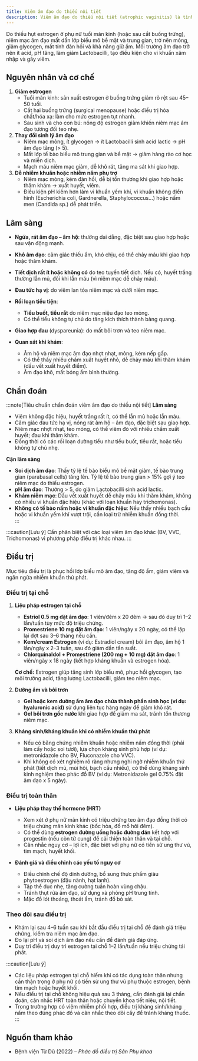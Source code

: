 ```yaml
---
title: Viêm âm đạo do thiếu nội tiết
description: Viêm âm đạo do thiếu nội tiết (atrophic vaginitis) là tình trạng thường gặp ở phụ nữ mãn kinh hoặc sau cắt buồng trứng khi giảm nồng độ estrogen dẫn đến teo niêm mạc âm đạo. Niêm mạc âm đạo mỏng, kém đàn hồi, dễ bị tổn thương, khô rát và dễ nhiễm trùng, gây ảnh hưởng chất lượng cuộc sống và đời sống tình dục.
---
```


Do thiếu hụt estrogen ở phụ nữ tuổi mãn kinh (hoặc sau cắt buồng trứng), niêm mạc âm đạo mất dần lớp biểu mô bề mặt và trung gian, trở nên mỏng, giảm glycogen, mất tính đàn hồi và khả năng giữ ẩm. Môi trường âm đạo trở nên ít acid, pH tăng, làm giảm Lactobacilli, tạo điều kiện cho vi khuẩn xâm nhập và gây viêm.

## Nguyên nhân và cơ chế

1. **Giảm estrogen**
   - Tuổi mãn kinh: sản xuất estrogen ở buồng trứng giảm rõ rệt sau 45–50 tuổi.
   - Cắt hai buồng trứng (surgical menopause) hoặc điều trị hóa chất/hóa xạ: làm cho mức estrogen tụt nhanh.
   - Sau sinh và cho con bú: nồng độ estrogen giảm khiến niêm mạc âm đạo tương đối teo nhẹ.
2. **Thay đổi sinh lý âm đạo**
   - Niêm mạc mỏng, ít glycogen → ít Lactobacilli sinh acid lactic → pH âm đạo tăng (> 5).
   - Mất lớp tế bào biểu mô trung gian và bề mặt → giảm hàng rào cơ học và miễn dịch.
   - Mạch máu niêm mạc giảm, dễ khô rát, tăng ma sát khi giao hợp.
3. **Dễ nhiễm khuẩn hoặc nhiễm nấm phụ trợ**
   - Niêm mạc mỏng, kém đàn hồi, dễ bị tổn thương khi giao hợp hoặc thăm khám → xuất huyết, viêm.
   - Điều kiện pH kiềm hơn làm vi khuẩn yếm khí, vi khuẩn không điển hình (Escherichia coli, Gardnerella, Staphylococcus…) hoặc nấm men (Candida sp.) dễ phát triển.

## Lâm sàng

- **Ngứa, rát âm đạo – âm hộ**: thường dai dẳng, đặc biệt sau giao hợp hoặc sau vận động mạnh.
- **Khô âm đạo**: cảm giác thiếu ẩm, khó chịu, có thể chảy máu khi giao hợp hoặc thăm khám.
- **Tiết dịch rất ít hoặc không có** do teo tuyến tiết dịch. Nếu có, huyết trắng thường lẫn mủ, đôi khi lẫn máu (vì niêm mạc dễ chảy máu).
- **Đau tức hạ vị**: do viêm lan tỏa niêm mạc và dưới niêm mạc.
- **Rối loạn tiểu tiện**:
  - **Tiểu buốt, tiểu rắt** do niêm mạc niệu đạo teo mỏng.
  - Có thể tiểu không tự chủ do tăng kích thích thành bàng quang.
- **Giao hợp đau** (dyspareunia): do mất bôi trơn và teo niêm mạc.

- **Quan sát khi khám**:
  - Âm hộ và niêm mạc âm đạo nhợt nhạt, mỏng, kém nếp gấp.
  - Có thể thấy nhiều chấm xuất huyết nhỏ, dễ chảy máu khi thăm khám (dấu vết xuất huyết điểm).
  - Âm đạo khô, mất bóng ẩm bình thường.

## Chẩn đoán

:::note[Tiêu chuẩn chẩn đoán viêm âm đạo do thiếu nội tiết]
**Lâm sàng**

- Viêm không đặc hiệu, huyết trắng rất ít, có thể lẫn mủ hoặc lẫn máu.
- Cảm giác đau tức hạ vị, nóng rát âm hộ – âm đạo, đặc biệt sau giao hợp.
- Niêm mạc nhợt nhạt, teo mỏng, có thể viêm đỏ với nhiều chấm xuất huyết; đau khi thăm khám.
- Đồng thời có các rối loạn đường tiểu như tiểu buốt, tiểu rắt, hoặc tiểu không tự chủ nhẹ.

**Cận lâm sàng**

- **Soi dịch âm đạo**: Thấy tỷ lệ tế bào biểu mô bề mặt giảm, tế bào trung gian (parabasal cells) tăng lên. Tỷ lệ tế bào trung gian > 15% gợi ý teo niêm mạc do thiếu estrogen.
- **pH âm đạo**: Thường > 5, do giảm Lactobacilli sinh acid lactic.
- **Khám niêm mạc**: Dấu vết xuất huyết dễ chảy máu khi thăm khám, không có nhiều vi khuẩn đặc hiệu (khác với loạn khuẩn hay trichomonas).
- **Không có tế bào nấm hoặc vi khuẩn đặc hiệu**: Nếu thấy nhiều bạch cầu hoặc vi khuẩn yếm khí vượt trội, cần loại trừ nhiễm khuẩn đồng thời.  
  :::

:::caution[Lưu ý]
Cần phân biệt với các loại viêm âm đạo khác (BV, VVC, Trichomonas) vì phương pháp điều trị khác nhau.
:::

## Điều trị

Mục tiêu điều trị là phục hồi lớp biểu mô âm đạo, tăng độ ẩm, giảm viêm và ngăn ngừa nhiễm khuẩn thứ phát.

### Điều trị tại chỗ

1. **Liệu pháp estrogen tại chỗ**

   - **Estriol 0.5 mg đặt âm đạo**: 1 viên/đêm x 20 đêm → sau đó duy trì 1–2 lần/tuần tùy mức độ triệu chứng.
   - **Promestriene 10 mg đặt âm đạo**: 1 viên/ngày x 20 ngày, có thể lặp lại đợt sau 3–6 tháng nếu cần.
   - **Kem/cream Estrogen** (ví dụ: Estradiol cream) bôi âm đạo, âm hộ 1 lần/ngày x 2–3 tuần, sau đó giảm dần tần suất.
   - **Chlorquinaldol + Promestriene (200 mg + 10 mg) đặt âm đạo**: 1 viên/ngày x 18 ngày (kết hợp kháng khuẩn và estrogen hóa).

   **Cơ chế:** Estrogen giúp tăng sinh lớp biểu mô, phục hồi glycogen, tạo môi trường acid, tăng lượng Lactobacilli, giảm teo niêm mạc.

2. **Dưỡng ẩm và bôi trơn**

   - **Gel hoặc kem dưỡng ẩm âm đạo chứa thành phần sinh học (ví dụ: hyaluronic acid)** sử dụng liên tục hàng ngày để giảm khô rát.
   - **Gel bôi trơn gốc nước** khi giao hợp để giảm ma sát, tránh tổn thương niêm mạc.

3. **Kháng sinh/kháng khuẩn khi có nhiễm khuẩn thứ phát**
   - Nếu có bằng chứng nhiễm khuẩn hoặc nhiễm nấm đồng thời (phải làm cấy hoặc soi tươi), lựa chọn kháng sinh phù hợp (ví dụ: metronidazole cho BV, Fluconazole cho VVC).
   - Khi không có xét nghiệm rõ ràng nhưng nghi ngờ nhiễm khuẩn thứ phát (tiết dịch mủ, mùi hôi, bạch cầu nhiều), có thể dùng kháng sinh kinh nghiệm theo phác đồ BV (ví dụ: Metronidazole gel 0.75% đặt âm đạo x 5 ngày).

### Điều trị toàn thân

- **Liệu pháp thay thế hormone (HRT)**

  - Xem xét ở phụ nữ mãn kinh có triệu chứng teo âm đạo đồng thời có triệu chứng mãn kinh khác (bốc hỏa, đổ mồ hôi đêm).
  - Có thể dùng **estrogen đường uống hoặc đường dán** kết hợp với progestin (nếu còn tử cung) để cải thiện toàn thân và tại chỗ.
  - Cân nhắc nguy cơ – lợi ích, đặc biệt với phụ nữ có tiền sử ung thư vú, tim mạch, huyết khối.

- **Đánh giá và điều chỉnh các yếu tố nguy cơ**
  - Điều chỉnh chế độ dinh dưỡng, bổ sung thực phẩm giàu phytoestrogen (đậu nành, hạt lanh).
  - Tập thể dục nhẹ, tăng cường tuần hoàn vùng chậu.
  - Tránh thụt rửa âm đạo, sử dụng xà phòng pH trung tính.
  - Mặc đồ lót thoáng, thoát ẩm, tránh đồ bó sát.

### Theo dõi sau điều trị

- Khám lại sau 4–6 tuần sau khi bắt đầu điều trị tại chỗ để đánh giá triệu chứng, kiểm tra niêm mạc âm đạo.
- Đo lại pH và soi dịch âm đạo nếu cần để đánh giá đáp ứng.
- Duy trì điều trị duy trì estrogen tại chỗ 1–2 lần/tuần nếu triệu chứng tái phát.

:::caution[Lưu ý]

- Các liệu pháp estrogen tại chỗ hiếm khi có tác dụng toàn thân nhưng cần thận trọng ở phụ nữ có tiền sử ung thư vú phụ thuộc estrogen, bệnh tim mạch hoặc huyết khối.
- Nếu điều trị tại chỗ không hiệu quả sau 3 tháng, cần đánh giá lại chẩn đoán, cân nhắc HRT toàn thân hoặc chuyển khoa tiết niệu, nội tiết.
- Trong trường hợp có viêm nhiễm phối hợp, điều trị kháng sinh/kháng nấm theo đúng phác đồ và cân nhắc theo dõi cấy để tránh kháng thuốc.  
  :::

## Nguồn tham khảo

- Bệnh viện Từ Dũ (2022) – _Phác đồ điều trị Sản Phụ khoa_
